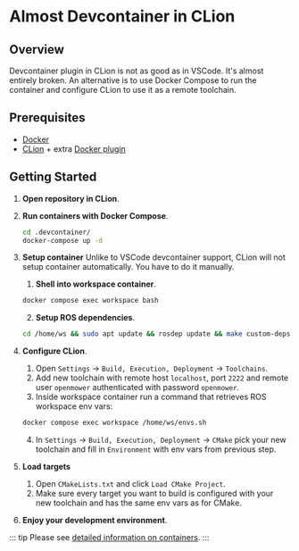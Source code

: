 # Almost Devcontainer in CLion

## Overview

Devcontainer plugin in CLion is not as good as in VSCode. It's almost entirely broken.
An alternative is to use Docker Compose to run the container and configure CLion to use it as a remote toolchain.

## Prerequisites

- [Docker](https://docs.docker.com/get-docker/)
- [CLion](https://www.jetbrains.com/clion/download/) +
  extra [Docker plugin](https://plugins.jetbrains.com/plugin/7724-docker)

## Getting Started

1. **Open repository in CLion**.
2. **Run containers with Docker Compose**.
    ```bash
    cd .devcontainer/
    docker-compose up -d
    ```
3. **Setup container**
   Unlike to VSCode devcontainer support, CLion will not setup container automatically. You have to do it manually.
    1. **Shell into workspace container**.
      ```bash
      docker compose exec workspace bash
      ```
    2. **Setup ROS dependencies**.
      ```bash
      cd /home/ws && sudo apt update && rosdep update && make custom-deps deps
      ```

4. **Configure CLion**.
    1. Open `Settings` -> `Build, Execution, Deployment` -> `Toolchains`.
    2. Add new toolchain with remote host `localhost`, port `2222` and remote user `openmower` authenticated with
       password `openmower`.
    3. Inside workspace container run a command that retrieves ROS workspace env vars:
      ```bash
      docker compose exec workspace /home/ws/envs.sh
      ```
    4. In `Settings` -> `Build, Execution, Deployment` -> `CMake` pick your new toolchain and fill in `Environment` with
       env vars from previous step.
5. **Load targets**
    1. Open `CMakeLists.txt` and click `Load CMake Project`.
    2. Make sure every target you want to build is configured with your new toolchain and has the same env vars as for
       CMake.
6. **Enjoy your development environment**.

::: tip
Please see [detailed information on containers](devcontainer#detailed).
:::
